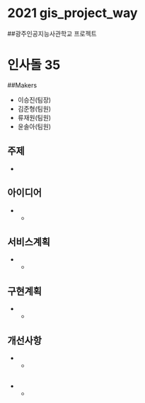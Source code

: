 # 2021 gis_project_way

##광주인공지능사관학교 프로젝트
# 인사돌 35
##Makers
* 이승진(팀장)
* 김준형(팀원)
* 류재원(팀원)
* 윤솔아(팀원)

## 주제
* 

## 아이디어
* -

## 서비스계획
* -

## 구현계획
* -

## 개선사항
* -

##
* -

